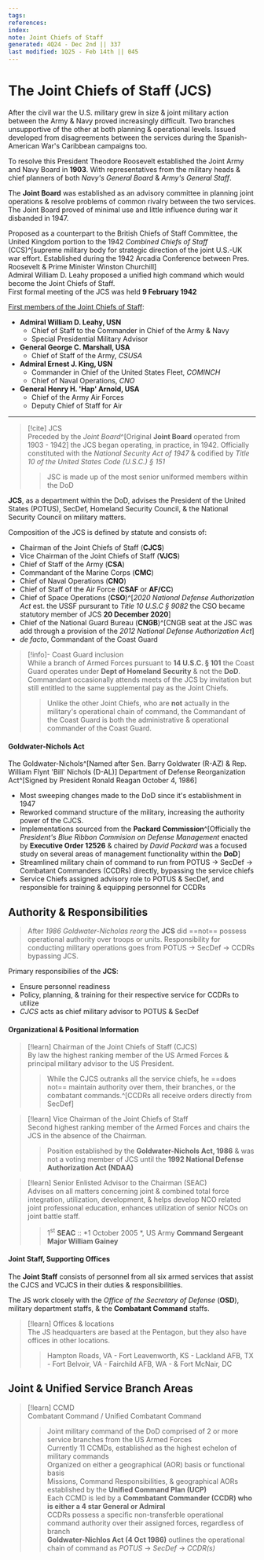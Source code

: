 ```yaml
---
tags: 
references:
index:
note: Joint Chiefs of Staff
generated: 4Q24 - Dec 2nd || 337
last modified: 1Q25 - Feb 14th || 045
---
```


# The Joint Chiefs of Staff (**JCS**)

After the civil war the U.S. military grew in size & joint military action between the Army & Navy proved increasingly difficult. Two branches unsupportive of the other at both planning & operational levels. Issued developed from disagreements between the services during the Spanish-American War's Caribbean campaigns too.

To resolve this President Theodore Roosevelt established the Joint Army and Navy Board in **1903**. With representatives from the military heads & chief planners of both *Navy's General Board* & *Army's General Staff*. 

The **Joint Board** was established as an advisory committee in planning joint operations & resolve problems of common rivalry between the two services. The Joint Board proved of minimal use and little influence during war it disbanded in 1947.

Proposed as a counterpart to the British Chiefs of Staff Committee, the United Kingdom portion to the 1942 *Combined Chiefs of Staff* (CCS)^[supreme military body for strategic direction of the joint U.S.-UK war effort. Established during the 1942 Arcadia Conference between Pres. Roosevelt & Prime Minister Winston Churchill]  
Admiral William D. Leahy proposed a unified high command which would become the Joint Chiefs of Staff.  
First formal meeting of the JCS was held **9 February 1942**

<u>First members of the Joint Chiefs of Staff</u>:

- **Admiral William D. Leahy, USN**
	- Chief of Staff to the Commander in Chief of the Army & Navy
	- Special Presidential Military Advisor
- **General George C. Marshall, USA** 
	- Chief of Staff of the Army, *CSUSA*
- **Admiral Ernest J. King, USN**
	- Commander in Chief of the United States Fleet, *COMINCH*
	- Chief of Naval Operations, *CNO*
- **General Henry H. 'Hap' Arnold, USA**
	- Chief of the Army Air Forces
	- Deputy Chief of Staff for Air

---

> [!cite] JCS  
> Preceded by the *Joint Board*^[Original **Joint Board** operated from 1903 - 1942] the JCS began operating, in practice, in 1942. Officially constituted with the *National Security Act of 1947* & codified by *Title 10 of the United States Code (U.S.C.) § 151* 
> 
> > JSC is made up of the most senior uniformed members within the DoD

**JCS**, as a department within the DoD, advises the President of the United States (POTUS), SecDef, Homeland Security Council, & the National Security Council on military matters.

Composition of the JCS is defined by statute and consists of:
- Chairman of the Joint Chiefs of Staff (**CJCS**)
- Vice Chairman of the Joint Chiefs of Staff (**VJCS**)
- Chief of Staff of the Army (**CSA**)
- Commandant of the Marine Corps (**CMC**)
- Chief of Naval Operations (**CNO**)
- Chief of Staff of the Air Force (**CSAF** or **AF/CC**)
- Chief of Space Operations (**CSO**)^[*2020 National Defense Authorization Act* est. the USSF pursurant to *Title 10 U.S.C § 9082* the CSO became statutory member of JCS **20 December 2020**]
- Chief of the National Guard Bureau (**CNGB**)^[CNGB seat at the JSC was add through a provision of the *2012 National Defense Authorization Act*]
- *de facto*, Commandant of the Coast Guard

> [!info]- Coast Guard inclusion  
> While a branch of Armed Forces pursuant to **14 U.S.C. § 101** the Coast Guard operates under **Dept of Homeland Security** & not the **DoD**. Commandant occasionally attends meets of the JCS by invitation but still entitled to the same supplemental pay as the Joint Chiefs.
> 
> > Unlike the other Joint Chiefs, who are **not** actually in the military's operational chain of command, the Commandant of the Coast Guard is both the administrative & operational commander of the Coast Guard.

#### Goldwater-Nichols Act

The Goldwater-Nichols^[Named after Sen. Barry Goldwater (R-AZ) & Rep. William Flynt 'Bill' Nichols (D-AL)] Department of Defense Reorganization Act^[Signed by President Ronald Reagan October 4, 1986] 
- Most sweeping changes made to the DoD since it's establishment in 1947
- Reworked command structure of the military, increasing the authority power of the CJCS.
- Implementations sourced from the **Packard Commission**^[Officially the *President's Blue Ribbon Commision on Defense Management* enacted by **Executive Order 12526** & chaired by *David Packard* was a focused study on several areas of management functionality within the **DoD**]
- Streamlined military chain of command to run from POTUS → SecDef → Combatant Commanders (CCDRs) directly, bypassing the service chiefs
- Service Chiefs assigned advisory role to POTUS & SecDef, and responsible for training & equipping personnel for CCDRs

## Authority & Responsibilities

> After *1986 Goldwater-Nicholas reorg* the **JCS** did ==not== possess operational authority over troops or units. Responsibility for conducting military operations goes from POTUS → SecDef → CCDRs bypassing JCS.

Primary responsibilies of the **JCS**:

- Ensure personnel readiness
- Policy, planning, & training for their respective service for CCDRs to utilize
- *CJCS* acts as chief military advisor to POTUS & SecDef

#### Organizational & Positional Information

> [!learn] Chairman of the Joint Chiefs of Staff (CJCS)  
> By law the highest ranking member of the US Armed Forces & principal military advisor to the US President.
> 
> > While the CJCS outranks all the service chiefs, he ==does not== maintain authority over them, their branches, or the combatant commands.^[CCDRs all receive orders directly from SecDef]

> [!learn] Vice Chairman of the Joint Chiefs of Staff  
> Second highest ranking member of the Armed Forces and chairs the JCS in the absence of the Chairman.
> 
> > Position established by the **Goldwater-Nichols Act, 1986** & was not a voting member of JCS until the **1992 National Defense Authorization Act (NDAA)** 

> [!learn] Senior Enlisted Advisor to the Chairman (SEAC)  
> Advises on all matters concerning joint & combined total force integration, utilization, development, & helps develop NCO related joint professional education, enhances utilization of senior NCOs on joint battle staff.
> 
> > 1<sup>st</sup> **SEAC** :: *1 October 2005 *, US Army **Command Sergeant Major William Gainey** 

#### Joint Staff, Supporting Offices

The **Joint Staff** consists of personnel from all six armed services that assist the CJCS and VCJCS in their duties & responsibilities. 

The JS work closely with the *Office of the Secretary of Defense* (**OSD**), military department staffs, & the **Combatant Command** staffs.

> [!learn] Offices & locations  
> The JS headquarters are based at the Pentagon, but they also have offices in other locations.
> 
> > Hampton Roads, VA - Fort Leavenworth, KS - Lackland AFB, TX - Fort Belvoir, VA - Fairchild AFB, WA - & Fort McNair, DC

## Joint & Unified Service Branch Areas

> [!learn] CCMD  
> Combatant Command / Unified Combatant Command
> 
> > Joint military command of the DoD comprised of 2 or more service branches from the US Armed Forces  
> Currently 11 CCMDs, established as the highest echelon of military commands  
> > Organized on either a geographical (AOR) basis or functional basis  
> Missions, Command Responsibilities, & geographical AORs established by the **Unified Command Plan (UCP)**  
> > Each CCMD is led by a **Commbatant Commander (CCDR) who is either a 4 star General or Admiral**  
> CCDRs possess a specific non-transferble operational command authority over their assigned forces, regardless of branch  
> > **Goldwater-Nichlos Act (4 Oct 1986)** outlines the operational chain of command as *POTUS* -> *SecDef* -> *CCDR(s)* 
